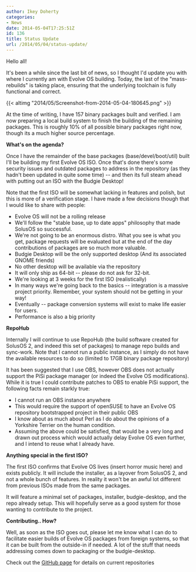 ```yaml
---
author: Ikey Doherty
categories:
- News
date: 2014-05-04T17:25:51Z
id: 136
title: Status Update
url: /2014/05/04/status-update/
---
```


Hello all!

It's been a while since the last bit of news, so I thought I'd update you with where I currently am with Evolve OS building. Today, the last of the "mass-rebuilds" is 
taking place, ensuring that the underlying toolchain is fully functional and correct. <!--more-->

{{< altimg "2014/05/Screenshot-from-2014-05-04-180645.png" >}}

At the time of writing, I have 157 binary packages built and verified. I am now preparing a local build system to finish the building of the remaining packages. This is 
roughly 10% of all possible binary packages right now, though its a much higher source percentage.

**What's on the agenda?**

Once I have the remainder of the base packages (base/devel/boot/util) built I'll be building my first Evolve OS ISO. Once that's done there's some security issues and 
outdated packages to address in the repository (as they hadn't been updated in quite some time) -- and then its full steam ahead with putting out an ISO with the Budgie 
Desktop!

Note that the first ISO will be somewhat lacking in features and polish, but this is more of a verification stage. I have made a few decisions though that I would like to share 
with people:

* Evolve OS will not be a rolling release
* We'll follow the "stable base, up to date apps" philosophy that made SolusOS so successful.
* We're not going to be an enormous distro. What you see is what you get, package requests will be evaluated but at the end of the day contributions of packages are so 
much more valuable.
* Budgie Desktop will be the only supported desktop (And its associated GNOME friends)
* No other desktop will be available via the repository
* It will only ship as 64-bit -- please do not ask for 32-bit.
* We're looking at 3 weeks for the first ISO (realistically)
* In many ways we're going back to the basics -- integration is a massive project priority. Remember, your system should not be getting in your way!
* Eventually -- package conversion systems will exist to make life easier for users.
* Performance is also a big priority

**RepoHub**

Internally I will continue to use RepoHub (the build software created for SolusOS 2, and indeed this set of packages) to manage repo builds and sync-work. Note that I cannot 
run a public instance, as I simply do not have the available resources to do so (limited to 17GB binary package repository)

It has been suggested that I use OBS, however OBS does not actually support the PiSi package manager (or indeed the Evolve OS modifications). While it is true I could 
contribute patches to OBS to enable PiSi support, the following facts remain starkly true:

* I cannot run an OBS instance anywhere
* This would require the support of openSUSE to have an Evolve OS repository bootstrapped project in their public OBS
* I know about as much about Perl as I do about the opinions of a Yorkshire Terrier on the human condition.
* Assuming the above could be satisfied, that would be a very long and drawn out process which would actually delay Evolve OS even further, and I intend to reuse what 
I already have.

**Anything special in the first ISO?**

The first ISO confirms that Evolve OS lives (insert horror music here) and exists publicly. It will include the installer, as a layover from SolusOS 2, and not a whole bunch 
of features. In reality it won't be an awful lot different from previous ISOs made from the same packages.

It will feature a minimal set of packages, installer, budgie-desktop, and the repo already setup. This will hopefully serve as a good system for those wanting to contribute 
to the project.

**Contributing.. How?**

Well, as soon as the ISO goes out, please let me know what I can do to facilitate easier builds of Evolve OS packages from foreign systems, so that it can be built from the 
outside-in if needed. A lot of the stuff that needs addressing comes down to packaging or the budgie-desktop.

Check out the [GitHub page](https://github.com/solus-project) for details on current repositories